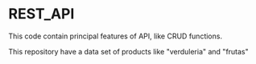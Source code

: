 # REST_API
This code contain principal features of API, like CRUD functions. 

This repository have a data set of products like "verduleria" and "frutas"
